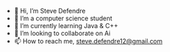 - 👋 Hi, I’m Steve Defendre
- 👀 I’m a computer science student  
- 🌱 I’m currently learning Java & C++
- 💞️ I’m looking to collaborate on Ai 
- 📫 How to reach me, steve.defendre12@gmail.com 
